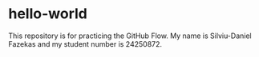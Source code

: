 # hello-world
This repository is for practicing the GitHub Flow.
My name is Silviu-Daniel Fazekas and my student number is 24250872.

